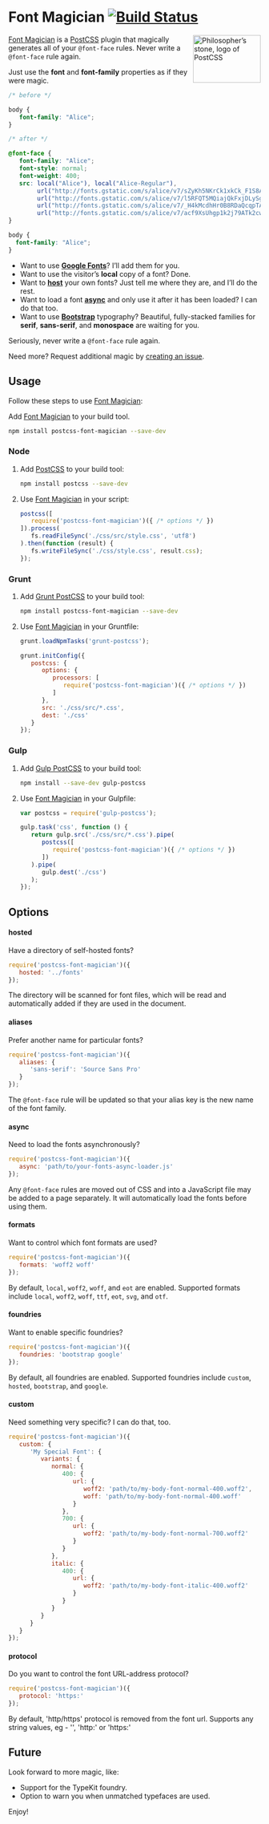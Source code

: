 # Font Magician [![Build Status][ci-img]][ci]

<img align="right" width="135" height="95" src="http://postcss.github.io/postcss/logo-leftp.png" title="Philosopher’s stone, logo of PostCSS">

[Font Magician] is a [PostCSS] plugin that magically generates all of your `@font-face` rules. Never write a `@font-face` rule again.

Just use the **font** and **font-family** properties as if they were magic.

```css
/* before */

body {
   font-family: "Alice";
}

/* after */

@font-face {
   font-family: "Alice";
   font-style: normal;
   font-weight: 400;
   src: local("Alice"), local("Alice-Regular"),
        url("http://fonts.gstatic.com/s/alice/v7/sZyKh5NKrCk1xkCk_F1S8A.eot?#") format("eot"),
        url("http://fonts.gstatic.com/s/alice/v7/l5RFQT5MQiajQkFxjDLySg.woff2") format("woff2"),
        url("http://fonts.gstatic.com/s/alice/v7/_H4kMcdhHr0B8RDaQcqpTA.woff")  format("woff"),
        url("http://fonts.gstatic.com/s/alice/v7/acf9XsUhgp1k2j79ATk2cw.ttf")   format("truetype")
}

body {
  font-family: "Alice";
}
```

* Want to use **[Google Fonts](#foundries)**? I’ll add them for you.
* Want to use the visitor’s **local** copy of a font? Done.
* Want to **[host](#hosted)** your own fonts? Just tell me where they are, and I’ll do the rest.
* Want to load a font **[async](#async)** and only use it after it has been loaded? I can do that too.
* Want to use **[Bootstrap](#foundries)** typography? Beautiful, fully-stacked families for **serif**, **sans-serif**, and **monospace** are waiting for you.

Seriously, never write a `@font-face` rule again.

Need more? Request additional magic by [creating an issue].

## Usage

Follow these steps to use [Font Magician]:

Add [Font Magician] to your build tool.
```sh
npm install postcss-font-magician --save-dev
```

### Node

1. Add [PostCSS] to your build tool:
   ```sh
   npm install postcss --save-dev
   ```

2. Use [Font Magician] in your script:
   ```js
   postcss([
      require('postcss-font-magician')({ /* options */ })
   ]).process(
      fs.readFileSync('./css/src/style.css', 'utf8')
   ).then(function (result) {
      fs.writeFileSync('./css/style.css', result.css);
   });
   ```

### Grunt

1. Add [Grunt PostCSS] to your build tool:
   ```sh
   npm install postcss-font-magician --save-dev
   ```

2. Use [Font Magician] in your Gruntfile:
   ```js
   grunt.loadNpmTasks('grunt-postcss');

   grunt.initConfig({
      postcss: {
         options: {
            processors: [
               require('postcss-font-magician')({ /* options */ })
            ]
         },
         src: './css/src/*.css',
         dest: './css'
      }
   });
   ```

### Gulp

1. Add [Gulp PostCSS] to your build tool:
   ```sh
   npm install --save-dev gulp-postcss
   ```

2. Use [Font Magician] in your Gulpfile:
   ```js
   var postcss = require('gulp-postcss');

   gulp.task('css', function () {
      return gulp.src('./css/src/*.css').pipe(
         postcss([
            require('postcss-font-magician')({ /* options */ })
         ])
      ).pipe(
         gulp.dest('./css')
      );
   });
   ```

## Options

#### hosted

Have a directory of self-hosted fonts?

```js
require('postcss-font-magician')({
   hosted: '../fonts'
});
```

The directory will be scanned for font files, which will be read and automatically added if they are used in the document.

#### aliases

Prefer another name for particular fonts?

```js
require('postcss-font-magician')({
   aliases: {
      'sans-serif': 'Source Sans Pro'
   }
});
```

The `@font-face` rule will be updated so that your alias key is the new name of the font family.

#### async

Need to load the fonts asynchronously?

```js
require('postcss-font-magician')({
   async: 'path/to/your-fonts-async-loader.js'
});
```

Any `@font-face` rules are moved out of CSS and into a JavaScript file may be added to a page separately. It will automatically load the fonts before using them.

#### formats

Want to control which font formats are used?

```js
require('postcss-font-magician')({
   formats: 'woff2 woff'
});
```

By default, `local`, `woff2`, `woff`, and `eot` are enabled.
Supported formats include `local`, `woff2`, `woff`, `ttf`, `eot`, `svg`, and `otf`.

#### foundries

Want to enable specific foundries?

```js
require('postcss-font-magician')({
   foundries: 'bootstrap google'
});
```

By default, all foundries are enabled.
Supported foundries include `custom`, `hosted`, `bootstrap`, and `google`.

#### custom

Need something very specific? I can do that, too.

```js
require('postcss-font-magician')({
   custom: {
      'My Special Font': {
         variants: {
            normal: {
               400: {
                  url: {
                     woff2: 'path/to/my-body-font-normal-400.woff2',
                     woff: 'path/to/my-body-font-normal-400.woff'
                  }
               },
               700: {
                  url: {
                     woff2: 'path/to/my-body-font-normal-700.woff2'
                  }
               }
            },
            italic: {
               400: {
                  url: {
                     woff2: 'path/to/my-body-font-italic-400.woff2'
                  }
               }
            }
         }
      }
   }
});
```

#### protocol

Do you want to control the font URL-address protocol?

```js
require('postcss-font-magician')({
   protocol: 'https:'
});
```

By default, 'http/https' protocol is removed from the font url.
Supports any string values, eg - '', 'http:' or 'https:'

## Future

Look forward to more magic, like:

- Support for the TypeKit foundry.
- Option to warn you when unmatched typefaces are used.

Enjoy!

[ci]: https://travis-ci.org/jonathantneal/postcss-font-magician
[ci-img]: https://travis-ci.org/jonathantneal/postcss-font-magician.svg
[creating an issue]: https://github.com/jonathantneal/postcss-font-magician/issues
[Font Magician]: https://github.com/jonathantneal/postcss-font-magician
[Grunt PostCSS]: https://github.com/nDmitry/grunt-postcss
[Gulp PostCSS]: https://github.com/postcss/gulp-postcss
[PostCSS]: https://github.com/postcss/postcss
